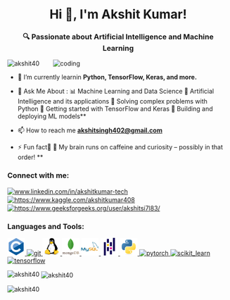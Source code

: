 <h1 align="center">Hi 👋, I'm Akshit Kumar!</h1>
<h3 align="center">🔍 Passionate about Artificial Intelligence and Machine Learning</h3>
<img align="right" alt="coding" width="400" src="https://user-images.githubusercontent.com/55389276/140866485-8fb1c876-9a8f-4d6a-98dc-08c4981eaf70.gif">
<p align="left"> <img src="https://komarev.com/ghpvc/?username=akshit40&label=Profile%20views&color=0e75b6&style=flat" alt="akshit40" /> </p>

- 🌱 I’m currently learnin **Python, TensorFlow, Keras, and more.**

- 💬 Ask Me About : 📊 Machine Learning and Data Science 🤖 Artificial Intelligence and its applications 🧩 Solving complex problems with Python 🚀 Getting started with TensorFlow and Keras 🔧 Building and deploying ML models**

- 📫 How to reach me **akshitsingh402@gmail.com**

- ⚡ Fun fact🌌 🧠 My brain runs on caffeine and curiosity – possibly in that order!
**

<h3 align="left">Connect with me:</h3>
<p align="left">
<a href="https://linkedin.com/in/www.linkedin.com/in/akshitkumar-tech" target="blank"><img align="center" src="https://raw.githubusercontent.com/rahuldkjain/github-profile-readme-generator/master/src/images/icons/Social/linked-in-alt.svg" alt="www.linkedin.com/in/akshitkumar-tech" height="30" width="40" /></a>
<a href="https://kaggle.com/https://www.kaggle.com/akshitkumar408" target="blank"><img align="center" src="https://raw.githubusercontent.com/rahuldkjain/github-profile-readme-generator/master/src/images/icons/Social/kaggle.svg" alt="https://www.kaggle.com/akshitkumar408" height="30" width="40" /></a>
<a href="https://auth.geeksforgeeks.org/user/https://www.geeksforgeeks.org/user/akshitsi7l83/" target="blank"><img align="center" src="https://raw.githubusercontent.com/rahuldkjain/github-profile-readme-generator/master/src/images/icons/Social/geeks-for-geeks.svg" alt="https://www.geeksforgeeks.org/user/akshitsi7l83/" height="30" width="40" /></a>
</p>

<h3 align="left">Languages and Tools:</h3>
<p align="left"> <a href="https://www.cprogramming.com/" target="_blank" rel="noreferrer"> <img src="https://raw.githubusercontent.com/devicons/devicon/master/icons/c/c-original.svg" alt="c" width="40" height="40"/> </a> <a href="https://git-scm.com/" target="_blank" rel="noreferrer"> <img src="https://www.vectorlogo.zone/logos/git-scm/git-scm-icon.svg" alt="git" width="40" height="40"/> </a> <a href="https://www.linux.org/" target="_blank" rel="noreferrer"> <img src="https://raw.githubusercontent.com/devicons/devicon/master/icons/linux/linux-original.svg" alt="linux" width="40" height="40"/> </a> <a href="https://www.mongodb.com/" target="_blank" rel="noreferrer"> <img src="https://raw.githubusercontent.com/devicons/devicon/master/icons/mongodb/mongodb-original-wordmark.svg" alt="mongodb" width="40" height="40"/> </a> <a href="https://www.mysql.com/" target="_blank" rel="noreferrer"> <img src="https://raw.githubusercontent.com/devicons/devicon/master/icons/mysql/mysql-original-wordmark.svg" alt="mysql" width="40" height="40"/> </a> <a href="https://pandas.pydata.org/" target="_blank" rel="noreferrer"> <img src="https://raw.githubusercontent.com/devicons/devicon/2ae2a900d2f041da66e950e4d48052658d850630/icons/pandas/pandas-original.svg" alt="pandas" width="40" height="40"/> </a> <a href="https://www.python.org" target="_blank" rel="noreferrer"> <img src="https://raw.githubusercontent.com/devicons/devicon/master/icons/python/python-original.svg" alt="python" width="40" height="40"/> </a> <a href="https://pytorch.org/" target="_blank" rel="noreferrer"> <img src="https://www.vectorlogo.zone/logos/pytorch/pytorch-icon.svg" alt="pytorch" width="40" height="40"/> </a> <a href="https://scikit-learn.org/" target="_blank" rel="noreferrer"> <img src="https://upload.wikimedia.org/wikipedia/commons/0/05/Scikit_learn_logo_small.svg" alt="scikit_learn" width="40" height="40"/> </a> <a href="https://www.tensorflow.org" target="_blank" rel="noreferrer"> <img src="https://www.vectorlogo.zone/logos/tensorflow/tensorflow-icon.svg" alt="tensorflow" width="40" height="40"/> </a> </p>

<p><img align="left" src="https://github-readme-stats.vercel.app/api/top-langs?username=akshit40&show_icons=true&locale=en&layout=compact" alt="akshit40" /></p>

<p>&nbsp;<img align="center" src="https://github-readme-stats.vercel.app/api?username=akshit40&show_icons=true&locale=en" alt="akshit40" /></p>

<p><img align="center" src="https://github-readme-streak-stats.herokuapp.com/?user=akshit40&" alt="akshit40" /></p>

